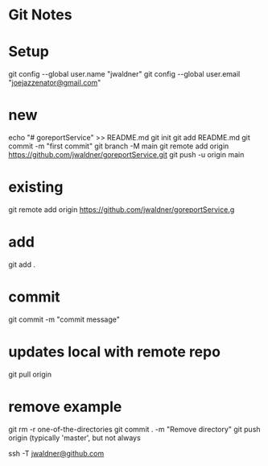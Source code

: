 # Git Notes

# Setup
git config --global user.name "jwaldner"
git config --global user.email "joejazzenator@gmail.com"

# new
echo "# goreportService" >> README.md
git init
git add README.md
git commit -m "first commit"
git branch -M main
git remote add origin https://github.com/jwaldner/goreportService.git
git push -u origin main

# existing
git remote add origin https://github.com/jwaldner/goreportService.g

# add
git add .

# commit
git commit -m "commit message"

# updates local with remote repo
git pull origin

# remove example
git rm -r one-of-the-directories 
git commit . -m "Remove directory"
git push origin <your-git-branch> (typically 'master', but not always

ssh -T jwaldner@github.com








